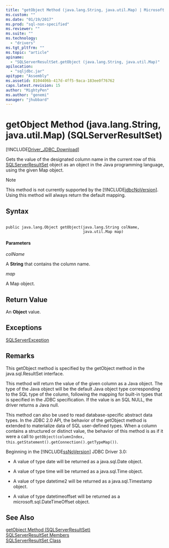 ```yaml
---
title: "getObject Method (java.lang.String, java.util.Map) | Microsoft Docs"
ms.custom: ""
ms.date: "01/19/2017"
ms.prod: "sql-non-specified"
ms.reviewer: ""
ms.suite: ""
ms.technology: 
  - "drivers"
ms.tgt_pltfrm: ""
ms.topic: "article"
apiname: 
  - "SQLServerResultSet.getObject (java.lang.String, java.util.Map)"
apilocation: 
  - "sqljdbc.jar"
apitype: "Assembly"
ms.assetid: 8104406b-417d-4ff5-9aca-183ee0f76762
caps.latest.revision: 15
author: "MightyPen"
ms.author: "genemi"
manager: "jhubbard"
---
```

# getObject Method (java.lang.String, java.util.Map) (SQLServerResultSet)
[!INCLUDE[Driver_JDBC_Download](../../../includes/driver_jdbc_download.md)]

  Gets the value of the designated column name in the current row of this [SQLServerResultSet](../../../connect/jdbc/reference/sqlserverresultset-class.md) object as an object in the Java programming language, using the given Map object.  
  
> [!NOTE]  
>  This method is not currently supported by the [!INCLUDE[jdbcNoVersion](../../../includes/jdbcnoversion_md.md)]. Using this method will always return the default mapping.  
  
## Syntax  
  
```  
  
public java.lang.Object getObject(java.lang.String colName,  
                                  java.util.Map map)  
```  
  
#### Parameters  
 *colName*  
  
 A **String** that contains the column name.  
  
 *map*  
  
 A Map object.  
  
## Return Value  
 An **Object** value.  
  
## Exceptions  
 [SQLServerException](../../../connect/jdbc/reference/sqlserverexception-class.md)  
  
## Remarks  
 This getObject method is specified by the getObject method in the java.sql.ResultSet interface.  
  
 This method will return the value of the given column as a Java object. The type of the Java object will be the default Java object type corresponding to the SQL type of the column, following the mapping for built-in types that is specified in the JDBC specification. If the value is an SQL NULL, the driver returns a Java null.  
  
 This method can also be used to read database-specific abstract data types. In the JDBC 2.0 API, the behavior of the getObject method is extended to materialize data of SQL user-defined types. When a column contains a structured or distinct value, the behavior of this method is as if it were a call to `getObject(columnIndex, this.getStatement().getConnection().getTypeMap())`.  
  
 Beginning in the [!INCLUDE[ssNoVersion](../../../includes/ssnoversion_md.md)] JDBC Driver 3.0:  
  
-   A value of type date will be returned as a java.sql.Date object.  
  
-   A value of type time will be returned as a java.sql.Time object.  
  
-   A value of type datetime2 will be returned as a java.sql.Timestamp object.  
  
-   A value of type datetimeoffset will be returned as a microsoft.sql.DateTimeOffset object.  
  
## See Also  
 [getObject Method &#40;SQLServerResultSet&#41;](../../../connect/jdbc/reference/getobject-method-sqlserverresultset.md)   
 [SQLServerResultSet Members](../../../connect/jdbc/reference/sqlserverresultset-members.md)   
 [SQLServerResultSet Class](../../../connect/jdbc/reference/sqlserverresultset-class.md)  
  
  
